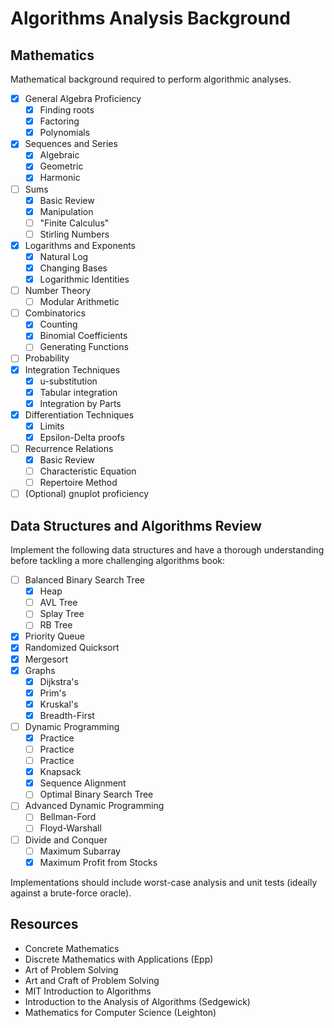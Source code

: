 
# Algorithms Analysis Background

## Mathematics

Mathematical background required to perform algorithmic analyses.

- [x] General Algebra Proficiency
	- [x] Finding roots
	- [x] Factoring
	- [x] Polynomials
- [x] Sequences and Series
	- [x] Algebraic
	- [x] Geometric
	- [x] Harmonic
- [ ] Sums
	- [x] Basic Review
	- [x] Manipulation
	- [ ] "Finite Calculus"
	- [ ] Stirling Numbers
- [x] Logarithms and Exponents
	- [x] Natural Log
	- [x] Changing Bases
	- [x] Logarithmic Identities
- [ ] Number Theory
	- [ ] Modular Arithmetic
- [ ] Combinatorics
	- [x] Counting
	- [x] Binomial Coefficients
	- [ ] Generating Functions
- [ ] Probability
- [x] Integration Techniques
	- [x] u-substitution
	- [x] Tabular integration
	- [x] Integration by Parts
- [x] Differentiation Techniques
	- [x] Limits
	- [x] Epsilon-Delta proofs
- [ ] Recurrence Relations
	- [x] Basic Review
	- [ ] Characteristic Equation
	- [ ] Repertoire Method
- [ ] (Optional) gnuplot proficiency

## Data Structures and Algorithms Review

Implement the following data structures and have a thorough understanding before tackling a more challenging algorithms book:

- [ ] Balanced Binary Search Tree
	- [x] Heap
	- [ ] AVL Tree
	- [ ] Splay Tree
	- [ ] RB Tree
- [x] Priority Queue
- [x] Randomized Quicksort
- [x] Mergesort
- [x] Graphs
	- [x] Dijkstra's
	- [x] Prim's
	- [x] Kruskal's
	- [x] Breadth-First
- [ ] Dynamic Programming
	- [x] Practice
	- [ ] Practice
	- [ ] Practice
	- [x] Knapsack
	- [x] Sequence Alignment
	- [ ] Optimal Binary Search Tree
- [ ] Advanced Dynamic Programming
	- [ ] Bellman-Ford
	- [ ] Floyd-Warshall
- [ ] Divide and Conquer
	- [ ] Maximum Subarray
	- [x] Maximum Profit from Stocks

Implementations should include worst-case analysis and unit tests (ideally against a brute-force oracle).

## Resources

- Concrete Mathematics
- Discrete Mathematics with Applications (Epp)
- Art of Problem Solving
- Art and Craft of Problem Solving
- MIT Introduction to Algorithms
- Introduction to the Analysis of Algorithms (Sedgewick)
- Mathematics for Computer Science (Leighton)
